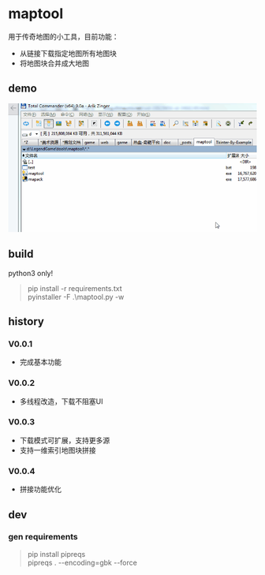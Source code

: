 # maptool
用于传奇地图的小工具，目前功能：
- 从链接下载指定地图所有地图块
- 将地图块合并成大地图

## demo
![maptool_demo.gif](assets/maptool_demo.gif)

## build
python3 only!
> pip install -r requirements.txt  
> pyinstaller -F .\maptool.py -w

## history
### V0.0.1
- 完成基本功能
### V0.0.2
- 多线程改造，下载不阻塞UI
### V0.0.3
- 下载模式可扩展，支持更多源
- 支持一维索引地图块拼接
### V0.0.4
- 拼接功能优化

## dev
### gen requirements
> pip install pipreqs  
> pipreqs . --encoding=gbk --force
